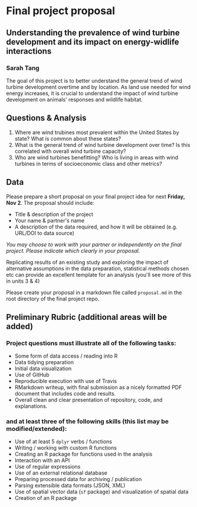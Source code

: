 # Final project proposal

## Understanding the prevalence of wind turbine development and its impact on energy-widlife interactions
### Sarah Tang
The goal of this project is to better understand the general trend of wind turbine development overtime and by location. As land use needed for wind energy increases, it is crucial to understand the impact of wind turbine development on animals' responses and wildlife habitat.

## Questions & Analysis
1. Where are wind trubines most prevalent within the United States by state? What is common about these states?
2. What is the general trend of wind turbine development over time? Is this correlated with overall wind turbine capacity?
3. Who are wind turbines benefitting? Who is living in areas with wind turbines in terms of socioeconomic class and other metrics?

## Data

Please prepare a short proposal on your final project idea for next **Friday, Nov 2**. The proposal should include:

- Title & description of the project
- Your name & partner's name
- A description of the data required, and how it will be obtained (e.g. URL/DOI to data source)

*You may choose to work with your partner or independently on the final project. Please indicate which clearly in your proposal.*

Replicating results of an existing study and exploring the impact of alternative assumptions in the data preparation, statistical methods chosen etc can provide an excellent template for an analysis (you'll see more of this in units 3 & 4)


Please create your proposal in a markdown file called `proposal.md` in the root directory of the final project repo.  


## Preliminary Rubric (additional areas will be added)

### Project questions must illustrate all of the following tasks:

- Some form of data access / reading into R
- Data tidying preparation
- Initial data visualization
- Use of GitHub
- Reproducible execution with use of Travis
- RMarkdown writeup, with final submission as a nicely formatted PDF document that includes code and results.
- Overall clean and clear presentation of repository, code, and explanations.

### and at least three of the following skills (this list may be modified/extended):

- Use of at least 5 `dplyr` verbs / functions
- Writing / working with custom R functions
- Creating an R package for functions used in the analysis
- Interaction with an API
- Use of regular expressions
- Use of an external relational database
- Preparing processed data for archiving / publication
- Parsing extensible data formats (JSON, XML)
- Use of spatial vector data (`sf` package) and visualization of spatial data
- Creation of an R package

